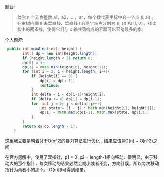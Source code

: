 题目:
> 给你 n 个非负整数 a1，a2，...，an，每个数代表坐标中的一个点 (i, ai) 。在坐标内画 n 条垂直线，垂直线 i 的两个端点分别为 (i, ai) 和 (i, 0) 。找出其中的两条线，使得它们与 x 轴共同构成的容器可以容纳最多的水。
  
个人题解:
```java
 public int maxArea(int[] height) {
        int[] dp = new int[height.length];
        if (height.length < 2) return 0;
        dp[0] = 0;
        dp[1] = Math.min(height[0], height[1]);
        for (int i = 2; i < height.length; i++){
            if (height[i] == 0) {
                dp[i] = dp[i-1];
                continue;
            }
            int delta = i - dp[i-1]/height[i];
            if (delta <= 0) dp[i] = dp[i-1];
            for (int j = 0; j < delta; j++){
                int state = (i - j) * Math.min(height[i], height[j]);
                dp[i] = Math.max(dp[i-1], Math.max(state, dp[i]));
            }
        }
        return dp[dp.length - 1];
    }
```
这里我主要是朝着对于O(n^2)的暴力算法进行优化，结果应该是O(n) ~ O(n^2)之间
  
在官方题解中，使用了双指针，p1 = 0 ,p2 = length-1相向移动，很明显，由于移动大的那个指针，每次移动的结果必然会减小或者不变，方向错误，所以每次移动指针为两者小的那个。
O(n)即可得到结果。
